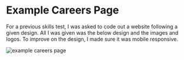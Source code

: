 # Example Careers Page

For a previous skills test, I was asked to code out a website following a given design. All I was given was the below design and the images and logos. To improve on the design, I made sure it was mobile responsive. 

![example careers page](https://github.com/edmelech/blob/main/images/example_careers_page.png?raw=true)